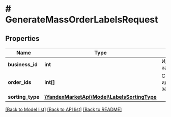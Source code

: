 # # GenerateMassOrderLabelsRequest

## Properties

Name | Type | Description | Notes
------------ | ------------- | ------------- | -------------
**business_id** | **int** | Идентификатор кабинета. |
**order_ids** | **int[]** | Список идентификаторов заказов. |
**sorting_type** | [**\YandexMarketApi\Model\LabelsSortingType**](LabelsSortingType.md) |  | [optional]

[[Back to Model list]](../../README.md#models) [[Back to API list]](../../README.md#endpoints) [[Back to README]](../../README.md)
